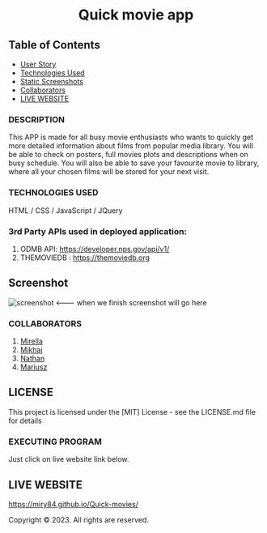 # <p align="center">**Quick movie app**</p>


## Table of Contents

- [User Story](#user-story)
- [Technologies Used](#technologies-used)
- [Static Screenshots](#statci-screenshots)
- [Collaborators](#collaborators)
- [LIVE WEBSITE](#live-website)

### DESCRIPTION

This APP is made for all busy movie enthusiasts who wants to quickly get more detailed information about films from popular media library.
You will be able to check on posters, full movies plots and descriptions when on busy schedule.
You will also be able to save your favourite movie to library, where all your chosen films will be stored for your next visit.


### TECHNOLOGIES USED

HTML / CSS / JavaScript / JQuery

### 3rd Party APIs used in deployed application:

1. ODMB API: https://developer.nps.gov/api/v1/
2. THEMOVIEDB : https://themoviedb.org

## Screenshot

![screenshot](images/screenshot.png)      <--- when we finish screenshot will go here


### COLLABORATORS

1. [Mirella](https://github.com/MIRY84)
2. [Mikhai](https://github.com/mihacuo/)
3. [Nathan](https://github.com/NatCro)
4. [Mariusz](https://github.com/MariuszWiacek)

## LICENSE

This project is licensed under the [MIT] License - see the LICENSE.md file for details

### EXECUTING PROGRAM

Just click on live website link below.

## LIVE WEBSITE
https://miry84.github.io/Quick-movies/


Copyright © 2023. All rights are reserved.


